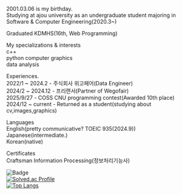 2001.03.06 is my birthday.  
Studying at ajou university as an undergraduate student majoring in Software & Computer Engineering(2020.3~)

Graduated KDMHS(16th, Web Programming)


My specializations & interests  
c++  
python
computer graphics  
data analysis  

  
Experiences.  
2022/1 ~ 2024.2 - 주식회사 위고페어(Data Engineer)  
2024/2 ~ 2024.12 - 프리랜서(Partner of Wegofair)   
2025/9/27 - COSS CNU programming contest(Awarded 10th place)  
2024/12 ~ current - Returned as a student(studying about cv,images,graphics)  
  



Languages  
English(pretty communicative? TOEIC 935(2024.9))  
Japanese(intermediate.)  
Korean(native)  


Certificates  
Craftsman Information
Processing(정보처리기능사)  


![Badge](https://cp-logo.vercel.app/codeforces/hellcat0306)  
[![Solved.ac Profile](http://mazassumnida.wtf/api/v2/generate_badge?boj=p030610)](https://solved.ac/p030610/)  
[![Top Langs](https://github-readme-stats.vercel.app/api/top-langs/?username=p030610)](https://github.com/anuraghazra/github-readme-stats)

